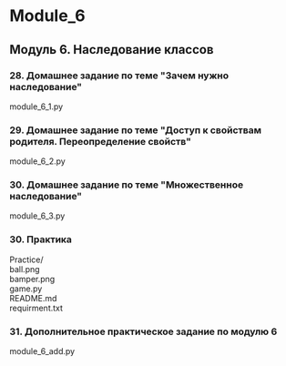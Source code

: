 # Module_6
## Модуль 6. Наследование классов
### 28. Домашнее задание по теме "Зачем нужно наследование"
module_6_1.py
### 29. Домашнее задание по теме "Доступ к свойствам родителя. Переопределение свойств"
module_6_2.py
### 30. Домашнее задание по теме "Множественное наследование"
module_6_3.py
### 30. Практика
Practice/  
        ball.png  
    bamper.png  
    game.py  
    README.md  
    requirment.txt  
### 31. Дополнительное практическое задание по модулю 6
module_6_add.py
